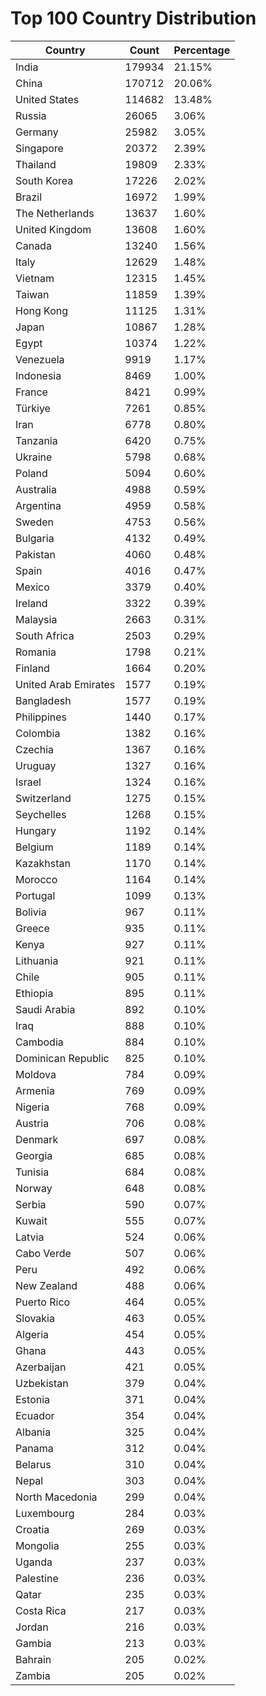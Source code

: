 # Top 100 Country Distribution
| Country | Count | Percentage |
|----|----|----|
| India | 179934 | 21.15% |
| China | 170712 | 20.06% |
| United States | 114682 | 13.48% |
| Russia | 26065 | 3.06% |
| Germany | 25982 | 3.05% |
| Singapore | 20372 | 2.39% |
| Thailand | 19809 | 2.33% |
| South Korea | 17226 | 2.02% |
| Brazil | 16972 | 1.99% |
| The Netherlands | 13637 | 1.60% |
| United Kingdom | 13608 | 1.60% |
| Canada | 13240 | 1.56% |
| Italy | 12629 | 1.48% |
| Vietnam | 12315 | 1.45% |
| Taiwan | 11859 | 1.39% |
| Hong Kong | 11125 | 1.31% |
| Japan | 10867 | 1.28% |
| Egypt | 10374 | 1.22% |
| Venezuela | 9919 | 1.17% |
| Indonesia | 8469 | 1.00% |
| France | 8421 | 0.99% |
| Türkiye | 7261 | 0.85% |
| Iran | 6778 | 0.80% |
| Tanzania | 6420 | 0.75% |
| Ukraine | 5798 | 0.68% |
| Poland | 5094 | 0.60% |
| Australia | 4988 | 0.59% |
| Argentina | 4959 | 0.58% |
| Sweden | 4753 | 0.56% |
| Bulgaria | 4132 | 0.49% |
| Pakistan | 4060 | 0.48% |
| Spain | 4016 | 0.47% |
| Mexico | 3379 | 0.40% |
| Ireland | 3322 | 0.39% |
| Malaysia | 2663 | 0.31% |
| South Africa | 2503 | 0.29% |
| Romania | 1798 | 0.21% |
| Finland | 1664 | 0.20% |
| United Arab Emirates | 1577 | 0.19% |
| Bangladesh | 1577 | 0.19% |
| Philippines | 1440 | 0.17% |
| Colombia | 1382 | 0.16% |
| Czechia | 1367 | 0.16% |
| Uruguay | 1327 | 0.16% |
| Israel | 1324 | 0.16% |
| Switzerland | 1275 | 0.15% |
| Seychelles | 1268 | 0.15% |
| Hungary | 1192 | 0.14% |
| Belgium | 1189 | 0.14% |
| Kazakhstan | 1170 | 0.14% |
| Morocco | 1164 | 0.14% |
| Portugal | 1099 | 0.13% |
| Bolivia | 967 | 0.11% |
| Greece | 935 | 0.11% |
| Kenya | 927 | 0.11% |
| Lithuania | 921 | 0.11% |
| Chile | 905 | 0.11% |
| Ethiopia | 895 | 0.11% |
| Saudi Arabia | 892 | 0.10% |
| Iraq | 888 | 0.10% |
| Cambodia | 884 | 0.10% |
| Dominican Republic | 825 | 0.10% |
| Moldova | 784 | 0.09% |
| Armenia | 769 | 0.09% |
| Nigeria | 768 | 0.09% |
| Austria | 706 | 0.08% |
| Denmark | 697 | 0.08% |
| Georgia | 685 | 0.08% |
| Tunisia | 684 | 0.08% |
| Norway | 648 | 0.08% |
| Serbia | 590 | 0.07% |
| Kuwait | 555 | 0.07% |
| Latvia | 524 | 0.06% |
| Cabo Verde | 507 | 0.06% |
| Peru | 492 | 0.06% |
| New Zealand | 488 | 0.06% |
| Puerto Rico | 464 | 0.05% |
| Slovakia | 463 | 0.05% |
| Algeria | 454 | 0.05% |
| Ghana | 443 | 0.05% |
| Azerbaijan | 421 | 0.05% |
| Uzbekistan | 379 | 0.04% |
| Estonia | 371 | 0.04% |
| Ecuador | 354 | 0.04% |
| Albania | 325 | 0.04% |
| Panama | 312 | 0.04% |
| Belarus | 310 | 0.04% |
| Nepal | 303 | 0.04% |
| North Macedonia | 299 | 0.04% |
| Luxembourg | 284 | 0.03% |
| Croatia | 269 | 0.03% |
| Mongolia | 255 | 0.03% |
| Uganda | 237 | 0.03% |
| Palestine | 236 | 0.03% |
| Qatar | 235 | 0.03% |
| Costa Rica | 217 | 0.03% |
| Jordan | 216 | 0.03% |
| Gambia | 213 | 0.03% |
| Bahrain | 205 | 0.02% |
| Zambia | 205 | 0.02% |
